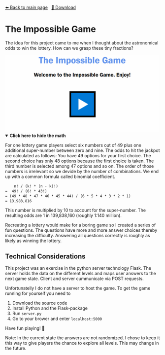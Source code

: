 <!-- Header -->
[⬅️ Back to main page](https://github.com/JonasKoenig/CodeOnMyMind) &nbsp;
[💾 Download](https://minhaskamal.github.io/DownGit/#/home?url=https:%2F%2Fgithub.com%2FJonasKoenig%2FCodeOnMyMind%2Ftree%2Fmaster%2Fprojects%2Fimpossible)

# The Impossible Game

The idea for this project came to me when I thought about the astronomical odds to win the lottery. How can we grasp these tiny fractions?

<img src="media/gameplay.gif" alt="Demo of gameplay" width="500px"/>

<details open>
<summary><b>Click here to hide the math</b></summary>

For one lottery game players select six numbers out of 49 plus one additional super-number between zero and nine. The odds to hit the jackpot are calculated as follows:  You have 49 options for your first choice. The second choice has only 48 options because the first choice is taken. The third number is selected among 47 options and so on. The order of those numbers is irrelevant so we devide by the number of combinations. We end up with a common formula called binomial coefficient.

```
    n! / (k! * (n - k)!)
=  49! / (6! * 43!)
= (49 * 48 * 47 * 46 * 45 * 44) / (6 * 5 * 4 * 3 * 2 * 1)
= 13,983,816
```
This number is multiplied by 10 to account for the super-number. The resulting odds are 1 in 139,838,160 (roughly 1:140 million).

</details>

Recreating a lottery would make for a boring game so I created a series of fun questions. The questions have more and more answer choices thereby increasing the difficulty. Answering all questions correctly is roughly as likely as winning the lottery.

## Technical Considerations

This project was an exercise in the python server technology Flask. The server holds the data on the different levels and maps user answers to the next game state. Client and server cummunicate via POST requests.

Unfortunatelly I do not have a server to host the game. To get the game running for yourself you need to

1. Download the source code
2. Install Python and the Flask-package
3. Run `server.py`
4. Go to your brower and enter `localhost:5000`

Have fun playing! 👋

Note: In the current state the answers are not randomized. I chose to keep it this way to give players the chance to explore all levels. This may change in the future.


